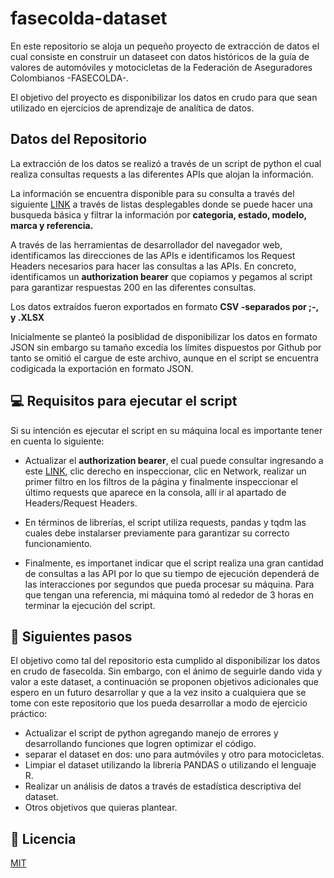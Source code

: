 # fasecolda-dataset
En este repositorio se aloja un pequeño proyecto de extracción de datos el cual consiste en construir un dataseet con datos históricos de la guía de valores de automóviles y motocicletas de la Federación de Aseguradores Colombianos -FASECOLDA-.

El objetivo del proyecto es disponibilizar los datos en crudo para que sean utilizado en ejercicios de aprendizaje de analítica de datos.

## Datos del Repositorio
La extracción de los datos se realizó a través de un script de python el cual realiza consultas requests a las diferentes APIs que alojan la información.

La información se encuentra disponible para su consulta a través del siguiente [LINK](https://fasecolda.com/guia-de-valores/) a través de listas desplegables donde se puede hacer una busqueda básica y filtrar la información por **categoria, estado, modelo, marca y referencia.**

A través de las herramientas de desarrollador del navegador web, identificamos las direcciones de las APIs e identificamos los Request Headers necesarios para hacer las consultas a las APIs. En concreto, identificamos un **authorization bearer** que copiamos y pegamos al script para garantizar respuestas 200 en las diferentes consultas.

Los datos extraídos fueron exportados en formato **CSV -separados por ;-, y .XLSX** 

Inicialmente se planteó la posiblidad de disponibilizar los datos en formato JSON sin embargo su tamaño excedía los límites dispuestos por Github por tanto se omitió el cargue de este archivo, aunque en el script se encuentra codigicada la exportación en formato JSON.


## 💻 Requisitos para ejecutar el script
Si su intención es ejecutar el script en su máquina local es importante tener en cuenta lo siguiente:

* Actualizar el **authorization bearer**, el cual puede consultar ingresando a este [LINK](https://fasecolda.com/guia-de-valores/), clic derecho en inspeccionar, clic en Network, realizar un primer filtro en los filtros de la página y finalmente inspeccionar el último requests que aparece en la consola, allí ir al apartado de Headers/Request Headers.

* En términos de librerías, el script utiliza requests, pandas y tqdm las cuales debe instalarser previamente para garantizar su correcto funcionamiento.

* Finalmente, es importanet indicar que el script realiza una gran cantidad de consultas a las API por lo que su tiempo de ejecución dependerá de las interacciones por segundos que pueda procesar su máquina. Para que tengan una referencia, mi máquina tomó al rededor de 3 horas en terminar la ejecución del script.

## 🚀 Siguientes pasos
El objetivo como tal del repositorio esta cumplido al disponibilizar los datos en crudo de fasecolda. Sin embargo, con el ánimo de seguirle dando vida y valor a este dataset, a continuación se proponen objetivos adicionales que espero en un futuro desarrollar y que a la vez insito a cualquiera que se tome con este repositorio que los pueda desarrollar a modo de ejercicio práctico:

* Actualizar el script de python agregando manejo de errores y desarrollando funciones que logren optimizar el código.
* separar el dataset en dos: uno para autmóviles y otro para motocicletas.
* Limpiar el dataset utilizando la librería PANDAS o utilizando el lenguaje R.
* Realizar un análisis de datos a través de estadística descriptiva del dataset.
* Otros objetivos que quieras plantear.

## 📝 Licencia
[MIT](https://choosealicense.com/licenses/mit/)
